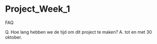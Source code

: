 # Project_Week_1

FAQ

Q. Hoe lang hebben we de tijd om dit project te maken?
A. tot en met 30 oktober.
